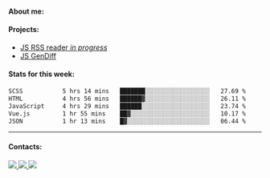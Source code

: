 #### About me:

#### Projects:
- [JS RSS reader *in progress*](https://github.com/GKoil/frontend-project-lvl3)
- [JS GenDiff](https://github.com/GKoil/GenDiff)

#### Stats for this week:
<!--START_SECTION:waka-->

```txt
SCSS           5 hrs 14 mins   ███████░░░░░░░░░░░░░░░░░░   27.69 %
HTML           4 hrs 56 mins   ██████▓░░░░░░░░░░░░░░░░░░   26.11 %
JavaScript     4 hrs 29 mins   ██████░░░░░░░░░░░░░░░░░░░   23.74 %
Vue.js         1 hr 55 mins    ██▓░░░░░░░░░░░░░░░░░░░░░░   10.17 %
JSON           1 hr 13 mins    █▓░░░░░░░░░░░░░░░░░░░░░░░   06.44 %
```

<!--END_SECTION:waka-->
---
#### Contacts:

<a target='_blank' title='LinkedIn' href="https://www.linkedin.com/in/gkoil/">
  <img src="https://img.shields.io/badge/LinkedIn-0077B5?style=for-the-badge&logo=linkedin&logoColor=white" />
</a>
<a target='_blank' title='Telegram' href="https://t.me/gkoil">
  <img src="https://img.shields.io/badge/Telegram-2CA5E0?style=for-the-badge&logo=telegram&logoColor=white" />
</a>
<a target='_blank' title='Gmail' href="mailto: gk.grigorev@gmail.com">
  <img src="https://img.shields.io/badge/Gmail-D14836?style=for-the-badge&logo=gmail&logoColor=white" />
</a>

